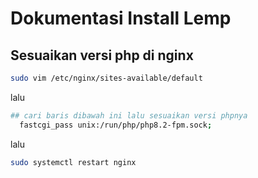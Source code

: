 # Dokumentasi Install Lemp

## Sesuaikan versi php di nginx
```bash
sudo vim /etc/nginx/sites-available/default
```

lalu


```bash
## cari baris dibawah ini lalu sesuaikan versi phpnya
  fastcgi_pass unix:/run/php/php8.2-fpm.sock;
```

lalu 
```bash
sudo systemctl restart nginx
```

